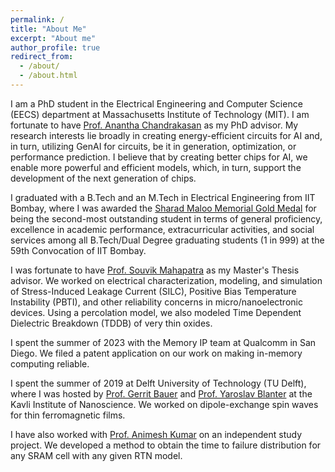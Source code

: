 ```yaml
---
permalink: /
title: "About Me"
excerpt: "About me"
author_profile: true
redirect_from: 
  - /about/
  - /about.html
---
```



I am a PhD student in the Electrical Engineering and Computer Science (EECS) department at Massachusetts Institute of Technology (MIT). I am fortunate to have [Prof. Anantha Chandrakasan](https://www.eecs.mit.edu/people/anantha-chandrakasan/) as my PhD advisor. My research interests lie broadly in creating energy-efficient circuits for AI and, in turn, utilizing GenAI for circuits, be it in generation, optimization, or performance prediction. I believe that by creating better chips for AI, we enable more powerful and efficient models, which, in turn, support the development of the next generation of chips.

I graduated with a B.Tech and an M.Tech in Electrical Engineering from IIT Bombay, where I was awarded the [Sharad Maloo Memorial Gold Medal](https://www.iitb.ac.in/newacadhome/RulesforAwardofMedalsandAcademicprizesforUGandPG.pdf) for being the second-most outstanding student in terms of general proficiency, excellence in academic performance, extracurricular activities, and social services among all B.Tech/Dual Degree graduating students (1 in 999) at the 59th Convocation of IIT Bombay.

I was fortunate to have [Prof. Souvik Mahapatra](https://www.ee.iitb.ac.in/wiki/faculty/souvik?s=model) as my Master's Thesis advisor. We worked on electrical characterization, modeling, and simulation of Stress-Induced Leakage Current (SILC), Positive Bias Temperature Instability (PBTI), and other reliability concerns in micro/nanoelectronic devices. Using a percolation model, we also modeled Time Dependent Dielectric Breakdown (TDDB) of very thin oxides. 

I spent the summer of 2023 with the Memory IP team at Qualcomm in San Diego. We filed a patent application on our work on making in-memory computing reliable.

I spent the summer of 2019 at Delft University of Technology (TU Delft), where I was hosted by [Prof. Gerrit Bauer](https://www.tudelft.nl/en/faculty-of-applied-sciences/about-faculty/departments/quantum-nanoscience/prof-dr-gerrit-bauer/) and [Prof. Yaroslav Blanter](https://www.tudelft.nl/en/faculty-of-applied-sciences/about-faculty/departments/quantum-nanoscience/prof-dr-yaroslav-blanter/) at the Kavli Institute of Nanoscience. We worked on dipole-exchange spin waves for thin ferromagnetic films.  

I have also worked with [Prof. Animesh Kumar](https://www.ee.iitb.ac.in/~animesh/) on an independent study project. We developed a method to obtain the time to failure distribution for any SRAM cell with any given RTN model.
